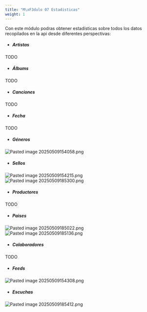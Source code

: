 ```yaml
---
title: "M\xF3dulo 07 Estadisticas"
weight: 1
---
```


Con este módulo podras obtener estadísticas sobre todos los datos recopilados en la api desde diferentes perspectivas:

- ##### Artistas
TODO
- ##### Álbums
TODO
- ##### Canciones
TODO
- ##### Fecha
TODO
- ##### Géneros
![Pasted image 20250509154058.png](Pasted-image-20250509154058.png)
- ##### Sellos
![Pasted image 20250509154215.png](Pasted-image-20250509154215.png)
![Pasted image 20250509185300.png](Pasted-image-20250509185300.png)
- ##### Productores
TODO
- ##### Paises
![Pasted image 20250509185022.png](Pasted-image-20250509185022.png)
![Pasted image 20250509185136.png](Pasted-image-20250509185136.png)
- ##### Colaboradores
TODO
- ##### Feeds
![Pasted image 20250509154308.png](Pasted-image-20250509154308.png)
- ##### Escuchas
![Pasted image 20250509185412.png](Pasted-image-20250509185412.png)